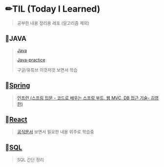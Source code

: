# ✏TIL (Today I Learned)

> 공부한 내용 정리용 레포 (알고리즘 제외)



## 📌JAVA

> [Java](./Java)
>
> [Java-practice](./Java-practice)
>
> 구글/유튜브 이것저것 보면서 학습



## 📌[Spring](./Spring)

> [인프런 (스프링 입문 - 코드로 배우는 스프링 부트, 웹 MVC, DB 접근 기술- 김영한)](https://www.inflearn.com/course/%EC%8A%A4%ED%94%84%EB%A7%81-%EC%9E%85%EB%AC%B8-%EC%8A%A4%ED%94%84%EB%A7%81%EB%B6%80%ED%8A%B8)



## 📌[React](./React)

> [공식문서](https://ko.reactjs.org/) 보면서 필요한 내용 위주로 학습중



## 📌[SQL](./SQL)

> SQL 간단 정리

